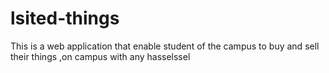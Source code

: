 # lsited-things
This is a web application that enable student of the campus to buy and sell their things ,on campus with any hasselssel
